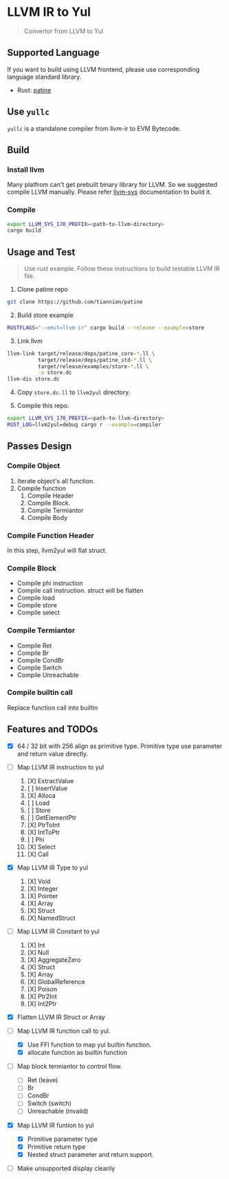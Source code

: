 # LLVM IR to Yul

> Convertor from LLVM to Yul

## Supported Language

If you want to build using LLVM frontend, please use corresponding language standard library.

- Rust: [patine](https://github.com/tiannian/patine)

## Use `yullc`

`yullc` is a standalone compiler from llvm-ir to EVM Bytecode.

## Build

### Install llvm

Many platfrom can't get prebuilt binary library for LLVM.
So we suggested compile LLVM manually. Please refer [llvm-sys](https://crates.io/crates/llvm-sys#compiling-llvm)
documentation to build it.

### Compile

```bash
export LLVM_SYS_170_PREFIX=<path-to-llvm-directory>
cargo build
```

## Usage and Test

> Use rust example. Follow these instructions to build testable LLVM IR file.

1. Clone patine repo

```bash
git clone https://github.com/tiannian/patine
```

2. Build store example

```bash
RUSTFLAGS="--emit=llvm-ir" cargo build --release --example=store
```

3. Link llvm

```bash
llvm-link target/release/deps/patine_core-*.ll \
          target/release/deps/patine_std-*.ll \
          target/release/examples/store-*.ll \
          -o store.dc
llvm-dis store.dc
```

4. Copy `store.dc.ll` to `llvm2yul` directory.

5. Compile this repo.

```bash
export LLVM_SYS_170_PREFIX=<path-to-llvm-directory>
RUST_LOG=llvm2yul=debug cargo r --example=compiler
```

## Passes Design

### Compile Object

1. Iterate object's all function.
2. Compile function
    1. Compile Header
    2. Compile Block.
    3. Compile Termiantor
    4. Compile Body

### Compile Function Header

In this step, llvm2yul will flat struct.

### Compile Block

- Compile phi instruction
- Compile call instruction. struct will be flatten
- Compile load
- Compile store
- Compile select

### Compile Termiantor

- Compile Ret
- Compile Br
- Compile CondBr
- Compile Switch
- Compile Unreachable

### Compile builtin call

Replace function call into builtin

## Features and TODOs

- [X] 64 / 32 bit with 256 align as primitive type. Primitive type use parameter and return value directly.
- [ ] Map LLVM IR instruction to yul
    1. [X] ExtractValue
    2. [ ] InsertValue
    3. [X] Alloca
    4. [ ] Load
    5. [ ] Store
    6. [ ] GetElementPtr
    7. [X] PtrToInt
    8. [X] IntToPtr
    9. [ ] Phi
    10. [X] Select
    11. [X] Call
- [X] Map LLVM IR Type to yul
    1. [X] Void
    2. [X] Integer
    3. [X] Pointer
    4. [X] Array
    5. [X] Struct
    6. [X] NamedStruct
- [ ] Map LLVM IR Constant to yul
    1. [X] Int
    2. [X] Null
    3. [X] AggregateZero
    4. [X] Struct
    5. [X] Array
    6. [X] GlobalReference
    7. [X] Poison
    8. [X] Ptr2Int
    9. [X] Int2Ptr
- [X] Flatten LLVM IR Struct or Array
- [ ] Map LLVM IR function call to yul.
    - [X] Use FFI function to map yul builtin function.
    - [X] allocate function as builtin function
- [ ] Map block termiantor to control flow.
    - [ ] Ret (leave)
    - [ ] Br
    - [ ] CondBr
    - [ ] Switch (switch)
    - [ ] Unreachable (invaild)
- [X] Map LLVM IR funtion to yul
    - [X] Primitive parameter type
    - [X] Primitive return type
    - [X] Nested struct parameter and return support.
- [ ] Make unsupported display clearily

